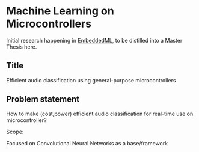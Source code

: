 
# Machine Learning on Microcontrollers
Initial research happening in [EmbeddedML](./embeddedml),
to be distilled into a Master Thesis here.


## Title

Efficient audio classification using general-purpose microcontrollers

## Problem statement

How to make (cost,power) efficient audio classification
for real-time use on microcontroller?

Scope:

Focused on Convolutional Neural Networks as a base/framework


